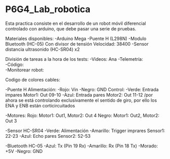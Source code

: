 # P6G4_Lab_robotica
Esta practica consiste en el desarrollo de un robot móvil diferencial controlado con arduino, que debe pasar una serie de pruebas.

Materiales disponibles:
-Arduino Mega
-Puente H (L298N)
-Modulo Bluetooth (HC-05) Con divisor de tensión Velocidad: 38400
-Sensor distancia ultrasonido (HC-SR04) x2

División de tareas a la hora de los tests:
-Videos:            Ana
-Telemetría:        
-Código:            
-Monitorear robot:  

Codigo de colores cables:

-Puente H
  Alimentación:
    -Rojo:   Vin
    -Negro:  GND
  Control:
    -Verde: Entrada impares Motor1: Out 09-10 
    -Azul:  Entrada pares   Motor2: Out 11-12
    /por ahora se está controlando exclusivamente el sentido de giro, por ello los ENA y ENB están corticircuitados

-Motores:
  Rojo:  Motor1: Out1, Motor2: Out 4
  Negro: Motor1: Out2, Motor2: Out 3  
  
-Sensor HC-SR04
  -Verde:     Alimentación
  -Amarillo:  Trigger imprares Sensor1: 22-23 
  -Azul:      Echo    pares    Sensor2: 52-53
  
-Bluetooth HC-05
  -Azul:      Tx (Pin 19 Rx)
  -Amarillo:  Rx (Pin 18 Tx)
  -Morado:    +5V
  -Negro:     GND
